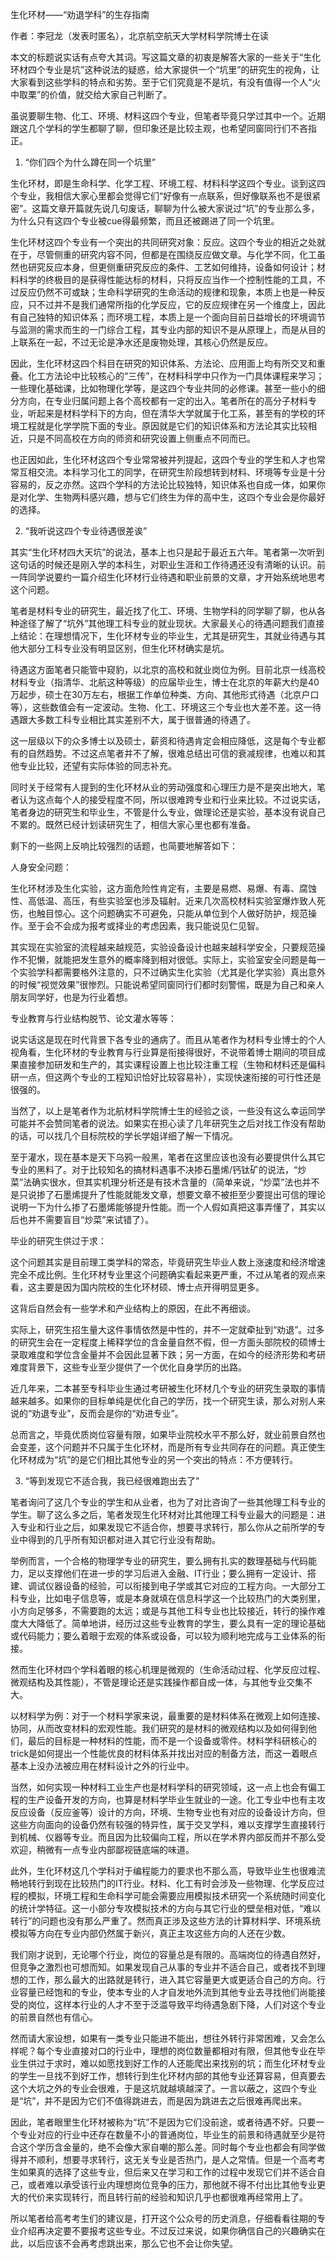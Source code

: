 生化环材——“劝退学科”的生存指南

作者：李冠龙（发表时匿名），北京航空航天大学材料学院博士在读

本文的标题说实话有点夸大其词。写这篇文章的初衷是解答大家的一些关于“生化环材四个专业是坑”这种说法的疑惑，给大家提供一个“坑里”的研究生的视角，让大家看到这些学科的特点和劣势。至于它们究竟是不是坑，有没有值得一个人“火中取栗”的价值，就交给大家自己判断了。

虽说要聊生物、化工、环境、材料这四个专业，但笔者毕竟只学过其中一个。近期跟这几个学科的学生都聊了聊，但印象还是比较主观，也希望同窗同行们不吝指正。

1.  “你们四个为什么蹲在同一个坑里”

生化环材，即是生命科学、化学工程、环境工程、材料科学这四个专业。谈到这四个专业，我相信大家心里都会觉得它们“好像有一点联系，但好像联系也不是很紧密”。这篇文章开篇就先说几句废话，聊聊为什么被大家说过“坑”的专业那么多，为什么只有这四个专业被cue得最频繁，而且还被踢进了同一个坑里。

生化环材这四个专业有一个突出的共同研究对象：反应。这四个专业的相近之处就在于，尽管侧重的研究内容不同，但都是在围绕反应做文章。与化学不同，化工虽然也研究反应本身，但更侧重研究反应的条件、工艺如何维持，设备如何设计；材料科学的终极目的是获得性能达标的材料，只将反应当作一个控制性能的工具，不过反应仍然不可或缺；生命科学研究的生命活动的规律和现象，本质上也是一种反应，只不过并不是我们通常所指的化学反应，它的反应规律在另一个维度上，因此有自己独特的知识体系；而环境工程，本质上是一个面向目前日益增长的环境调节与监测的需求而生的一门综合工程，其专业内部的知识不是从原理上，而是从目的上联系在一起，不过无论是净水还是废物处理，其核心仍然是反应。

因此，生化环材这四个科目在研究的知识体系、方法论、应用面上均有所交叉和重叠。化工方法论中比较核心的“三传”，在材料科学中只作为一门具体课程来学习；一些理化基础课，比如物理化学等，是这四个专业共同的必修课。甚至一些小的细分方向，在专业归属问题上各个高校都有一定的出入。笔者所在的高分子材料专业，听起来是材料学科下的方向，但在清华大学就属于化工系，甚至有的学校的环境工程就是化学学院下面的专业。原因就是它们的知识体系和方法论其实比较相近，只是不同高校在方向的师资和研究设置上侧重点不同而已。

也正因如此，生化环材这四个专业常常被并列提起，这四个专业的学生和人才也常常互相交流。本科学习化工的同学，在研究生阶段想转到材料、环境等专业是十分容易的，反之亦然。这四个学科的方法论比较独特，知识体系也自成一体，如果你是对化学、生物两科感兴趣，想与它们终生为伴的高中生，这四个专业会是你最好的选择。

2.  “我听说这四个专业待遇很差诶”

其实“生化环材四大天坑”的说法，基本上也只是起于最近五六年。笔者第一次听到这句话的时候还是刚入学的本科生，对职业生涯和工作待遇还没有清晰的认识。前一阵同学说要约一篇介绍生化环材行业待遇和职业前景的文章，才开始系统地思考这个问题。

笔者是材料专业的研究生，最近找了化工、环境、生物学科的同学聊了聊，也从各种途径了解了“坑外”其他理工科专业的就业现状。大家最关心的待遇问题我们直接上结论：在理想情况下，生化环材专业的毕业生，尤其是研究生，其就业待遇与其他大部分工科专业没有明显区别，但生化环材确实是坑。

待遇这方面笔者只能管中窥豹，以北京的高校和就业岗位为例。目前北京一线高校材料专业（指清华、北航这种等级）的应届毕业生，博士在北京的年薪大约是40万起步，硕士在30万左右，根据工作单位种类、方向、其他形式待遇（北京户口等），这些数值会有一定波动。生物、化工、环境这三个专业也大差不差。这一待遇跟大多数工科专业相比其实差别不大，属于很普通的待遇了。

这一层级以下的众多博士以及硕士，薪资和待遇肯定会相应降低，这是每个专业都有的自然趋势。不过这点笔者并不了解，很难总结出可信的衰减规律，也难以和其他专业比较，还望有实际体验的同志补充。

同时关于经常有人提到的生化环材从业的劳动强度和心理压力是不是突出地大，笔者认为这点每个人的接受程度不同，所以很难跨专业和行业来比较。不过说实话，笔者身边的研究生和毕业生，不管是什么专业，做理论还是实验，基本没有说自己不累的。既然已经计划读研究生了，相信大家心里也都有准备。

剩下的一些网上反响比较强烈的话题，也简要地解答如下：

人身安全问题：

生化环材涉及生化实验，这方面危险性肯定有，主要是易燃、易爆、有毒、腐蚀性、高低温、高压，有些实验室也涉及辐射。近来几次高校材料实验室爆炸致人死伤，也触目惊心。这个问题确实不可避免，只能从单位到个人做好防护，规范操作。至于会不会成为报考或择业的考虑因素，我只能说见仁见智。

其实现在实验室的流程越来越规范，实验设备设计也越来越科学安全，只要规范操作不犯懒，就能把发生意外的概率降到相对很低。实际上，实验室安全问题是每一个实验学科都需要格外注意的，只不过确实生化实验（尤其是化学实验）真出意外的时候“视觉效果”很惨烈。只能说希望同窗同行们都时刻警惕，既是为自己和亲人朋友同学好，也是为行业着想。

专业教育与行业结构脱节、论文灌水等等：

说实话这是现在时代背景下各专业的通病了。而且从笔者作为材料专业博士的个人视角看，生化环材的专业教育与行业算是衔接得很好，不说带着博士期间的项目成果直接参加研发和生产的，其实课程设置上也比较注重工程（生物和材料还是偏科研一点，但这两个专业的工程知识恰好比较容易补），实现快速衔接的可行性还是很强的。

当然了，以上是笔者作为北航材料学院博士生的经验之谈，一些没有这么幸运同学可能并不会赞同笔者的说法。如果实在担心读了几年研究生之后对找工作没有帮助的话，可以找几个目标院校的学长学姐详细了解一下情况。

至于灌水，现在基本是天下乌鸦一般黑，笔者在这里应该也没有必要提供什么其它专业的黑料了。对于比较知名的搞材料遇事不决掺石墨烯/钙钛矿的说法，“炒菜”法确实很水，但其实机理分析还是有技术含量的（简单来说，“炒菜”法也并不是只说掺了石墨烯提升了性能就能发文章，想要文章不被拒至少要提出可信的理论说明一下为什么掺了石墨烯能够提升性能。而一个人假如真把这事弄懂了，其实以后也并不需要盲目“炒菜”来试错了）。

毕业的研究生供过于求：

这个问题其实是目前理工类学科的常态，毕竟研究生毕业人数上涨速度和经济增速完全不成比例。生化环材专业里这个问题确实看起来更严重，不过从笔者的观点来看，这主要是因为国内院校的生化环材硕、博士点开得明显更多。

这背后自然会有一些学术和产业结构上的原因，在此不再细谈。

实际上，研究生招生量大这件事情依然是中性的，并不一定就牵扯到“劝退”。过多的研究生会在一定程度上稀释学位的含金量自然不假，但一方面头部院校的硕博士录取难度和学位含金量并不会因此显著下跌；另一方面，在如今的经济形势和考研难度背景下，这些专业至少提供了一个优化自身学历的出路。

近几年来，二本甚至专科毕业生通过考研被生化环材几个专业的研究生录取的事情越来越多。如果你的目标单纯是优化自己的学历，找一个研究生读，那么对别人来说的“劝退专业”，反而会是你的“劝进专业”。

总而言之，毕竟优质岗位容量有限，如果毕业院校水平不那么好，就业前景自然也会变差，这个问题并不只属于生化环材，而是所有专业共同存在的问题。真正使生化环材成为“坑”的是它们相比其他专业的另一个突出的特点：不方便转行。

3.  “等到发现它不适合我，我已经很难跑出去了”

笔者询问了这几个专业的学生和从业者，也为了对比咨询了一些其他理工科专业的学生。聊了这么多之后，笔者发现生化环材对比其他理工科专业最大的问题是：进入专业和行业之后，如果发现它不适合你，想要寻求转行，那么你从之前所学的专业中得到的几乎所有知识都对进入其它行业没有帮助。

举例而言，一个合格的物理学专业的研究生，要么拥有扎实的数理基础与代码能力，足以支撑他们在进一步的学习后进入金融、IT行业；要么拥有一定设计、搭建、调试仪器设备的经验，可以衔接到电子学或其它对应的工程方向。一大部分工科专业，比如电子信息等，或是本身就填在信息科学这一个比较热门的大类别里，小方向足够多，不需要跑的太远；或是与其他工科专业也比较接近，转行的操作难度大大降低了。简单地讲，经历过这些专业教育的学生，要么具有一定的理论基础或代码能力；要么着眼于宏观的体系或设备，可以较为顺利地完成与工业体系的衔接。

然而生化环材四个学科着眼的核心机理是微观的（生命活动过程、化学反应过程、微观结构及其性能），不管是理论还是实践操作都自成一体，与其他专业交集不大。

以材料学为例：对于一个材料学家来说，最重要的是材料体系在微观上如何连接、协同，从而改变材料的宏观性能。我们研究的是材料的微观结构以及如何得到他们，最后的目标是一种材料的性能，而不是一个设备或零件。材料学科研核心的trick是如何提出一个性能优良的材料体系并找出对应的制备方法，而这一着眼点基本上没办法被应用在材料设计之外的行业中。

当然，如何实现一种材料工业生产也是材料学科的研究领域，这一点上也会有偏工程的生产设备开发的方向，也算是材料学毕业生就业的一途。化工专业中也有主攻反应设备（反应釜等）设计的方向，环境、生物专业也有对应的设备设计方向，但这些方向面向的设备仍然有较强的特异性，属于交叉学科，难以支撑学生直接转行到机械、仪器等专业。而且因为比较偏向工程，所以在学术界内部反而并不那么受欢迎，稍微有一点专业内部鄙视链底端的味道。

此外，生化环材这几个学科对于编程能力的要求也不那么高，导致毕业生也很难流畅地转行到现在比较热门的IT行业。材料、化工有时会涉及一些物理、化学反应过程的模拟，环境工程和生命科学可能会需要应用模拟技术研究一个系统随时间变化的统计学特征。这一小部分专攻模拟技术的方向与其它行业的壁垒相对低，“难以转行”的问题也没有那么严重了。然而真正涉及这些方法的计算材料学、环境系统模拟等方向在专业内部仍然属于新兴，真正主攻这些方向的人还在少数。

我们刚才说到，无论哪个行业，岗位的容量总是有限的。高端岗位的待遇自然好，但竞争之激烈也可想而知。如果发现自己从事的专业并不适合自己，或者找不到理想的工作，那么最大的出路就是转行，进入其它容量更大或更适合自己的方向。行业容量已经饱和的专业，使本专业的人才自发地外流到其他专业去寻找他们尚能接受的岗位，这样本行业的人才不至于泛滥导致平均待遇急剧下降，人们对这个专业的前景自然也有信心。

然而请大家设想，如果有一类专业只能进不能出，想往外转行非常困难，又会怎么样呢？每个专业直接对口的行业中，理想的岗位数量都相对有限，但其他专业在毕业生供过于求时，难以如愿找到好工作的人还能爬出来找别的坑；而生化环材专业的学生一旦找不到好工作，想转行到生化环材内部的其他专业还算容易，但真要去这个大坑之外的专业会很难，于是这坑就越填越深了。一言以蔽之，这四个专业是“坑”，并不是因为它们不值得跳进去，而是因为跳进去之后很难再爬出来。

因此，笔者眼里生化环材被称为“坑”不是因为它们没前途，或者待遇不好。只要一个专业对应的行业中还存在数量不小的普通岗位，毕业生的前景和待遇就至少是符合这个学历含金量的，绝不会像大家自嘲的那么差。同时每个专业也都会有同学做得并不顺利，想要寻求转行，这无关专业是否热门，是人之常情。但是一个高考考生如果真的选择了这些专业，但后来又在学习和工作的过程中发现它们并不适合自己，或者难以承受该行业内理想岗位竞争的压力，那他就不得不付出比其他专业更大的代价来实现转行，而且转行前的经验和知识几乎也都很难再经常用上了。

所以笔者给高考考生们的建议是，打开这个公众号的历史消息，仔细看看往期的专业介绍再决定要不要报考这些专业。不过反过来说，如果你确信自己的兴趣确实在此，以后应该不会再考虑跳出来，那么它也不会让你失望。
